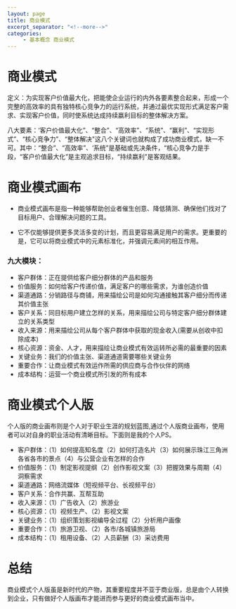 ```yaml
---
layout: page
title: 商业模式
excerpt_separator: "<!--more-->"
categories:
     - 基本概念 商业模式
---
```


<!--more-->

# 商业模式
定义：为实现客户价值最大化，把能使企业运行的内外各要素整合起来，形成一个完整的高效率的具有独特核心竞争力的运行系统，并通过最优实现形式满足客户需求、实现客户价值，同时使系统达成持续嬴利目标的整体解决方案。

八大要素：‘客户价值最大化”、“整合”、“高效率”、“系统”、“赢利”、“实现形式”、“核心竞争力”、“整体解决"这八个关键词也就构成了成功商业模式，缺一不可。其中：“整合”、“高效率”、‘系统”是基础或先决条件，“核心竞争力是手段，“客户价值最大化”是主观追求目标，“持续嬴利”是客观结果。



# 商业模式画布
* 商业模式画布是指一种能够帮助创业者催生创意、降低猜测、确保他们找对了目标用户、合理解决问题的工具。

* 它不仅能够提供更多灵活多变的计划，而且更容易满足用户的需求。更重要的是，它可以将商业模式中的元素标准化，并强调元素间的相互作用。

###  九大模块：
* 客户群体：正在提供给客户细分群体的产品和服务
* 价值服务：如何给客户传递价值，满足客户的哪些需求，为谁创造价值
* 渠道通路：分销路径与商铺，用来描绘公司是如何沟通接触其客户细分而传递其价值主张
* 客户关系：同目标用户建立怎样的关系，用来描绘公司与特定客户细分群体建立的关系类型
* 收入来源：用来描绘公司从每个客户群体中获取的现金收入(需要从创收中扣除成本)
* 核心资源：资金、人才，用来描绘让商业模式有效运转所必需的最重要的因素
* 关键业务：我们的价值主张、渠道通道需要哪些关键业务
* 重要合作：让商业模式有效运作所需的供应商与合作伙伴的网络
* 成本结构：运营一个商业模式所引发的所有成本



# 商业模式个人版

个人版的商业画布则是个人对于职业生涯的规划蓝图,通过个人版商业画布，使用者可以对自身的职业活动有清晰目标。下面则是我的个人PS。

* 客户群体：（1）如何提高知名度（2）如何打造名片（3）如何展示珠江三角洲各省各市的景点（4）与公营企业有怎样的合作
* 价值服务：（1）制定影视提纲（2）创作影视文案（3）把握效果与周期（4）洞察需求
* 渠道通路：网络流媒体（短视频平台、长视频平台）
* 客户关系：合作共赢、互帮互助
* 收入来源：（1）广告收入（2）旅游业
* 核心资源：（1）视频生产、（2）影视文案
* 关键业务：（1）组织策划影视编导全过程（2）分析用户画像
* 重要合作：（1）旅游卫视、（2）各市/各城镇旅游局
* 成本结构：（1）租用设备、（2）人员薪酬（3）采访费用


# 总结
商业模式个人版虽是新时代的产物，其重要程度并不亚于商业版，总是由个人转换到企业，只有做好个人版画布才能进而参与更好的商业模式画布当中。
